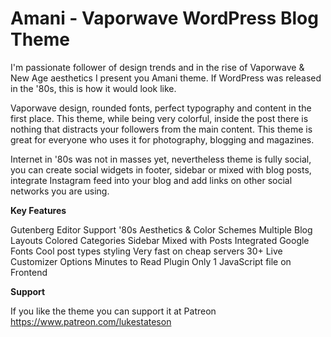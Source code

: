 # Amani - Vaporwave WordPress Blog Theme

I'm passionate follower of design trends and in the rise of Vaporwave & New Age aesthetics I present you Amani theme. If WordPress was released in the '80s, this is how it would look like.

Vaporwave design, rounded fonts, perfect typography and content in the first place. This theme, while being very colorful, inside the post there is nothing that distracts your followers from the main content. This theme is great for everyone who uses it for photography, blogging and magazines.

Internet in '80s was not in masses yet, nevertheless theme is fully social, you can create social widgets in footer, sidebar or mixed with blog posts, integrate Instagram feed into your blog and add links on other social networks you are using.

**Key Features**

Gutenberg Editor Support
'80s Aesthetics & Color Schemes
Multiple Blog Layouts
Colored Categories
Sidebar Mixed with Posts
Integrated Google Fonts
Cool post types styling
Very fast on cheap servers
30+ Live Customizer Options
Minutes to Read Plugin
Only 1 JavaScript file on Frontend

**Support**

If you like the theme you can support it at Patreon https://www.patreon.com/lukestateson
